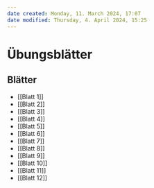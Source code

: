 ```yaml
---
date created: Monday, 11. March 2024, 17:07
date modified: Thursday, 4. April 2024, 15:25
---
```


# Übungsblätter

## Blätter
- [[Blatt 1]]
- [[Blatt 2]]
- [[Blatt 3]]
- [[Blatt 4]]
- [[Blatt 5]]
- [[Blatt 6]]
- [[Blatt 7]]
- [[Blatt 8]]
- [[Blatt 9]]
- [[Blatt 10]]
- [[Blatt 11]]
- [[Blatt 12]]


